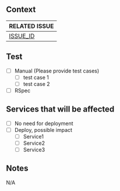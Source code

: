 ## Context

| RELATED ISSUE            |
| ------------------------ |
| [ISSUE_ID](LINK_TO_JIRA) |

<!--
Give a brief explanation for this pull request
-->

## Test

<!-- Tested locally? -->

- [ ] Manual
      (Please provide test cases)
  - [ ] test case 1
  - [ ] test case 2
- [ ] RSpec

## Services that will be affected

- [ ] No need for deployment
- [ ] Deploy, possible impact
  - [ ] Service1
  - [ ] Service2
  - [ ] Service3

## Notes

<!--
Notes and TODOs

EX:
- [ ] Run db:migrate before deployment
- [ ] Deploy after 20:00
-->

N/A
